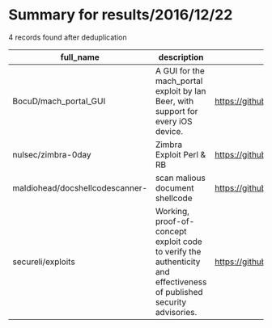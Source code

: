 
# Summary for results/2016/12/22
    
4 records found after deduplication

| full_name | description | html_url | matched_list | matched_count | pushed_at | size | stargazers_count | language | forks_count |
|---------------------------------|-----------------------------------------------------------------------------------------------------------------------|----------------------------------------------------|---------------------|-----------------|---------------------------|--------|--------------------|------------|---------------|
| BocuD/mach_portal_GUI | A GUI for the mach_portal exploit by Ian Beer, with support for every iOS device. | https://github.com/BocuD/mach_portal_GUI | ['exploit'] | 1 | 2016-12-22 13:36:02+00:00 | 5683 | 4 | C | 5 |
| nulsec/zimbra-0day | Zimbra Exploit Perl & RB | https://github.com/nulsec/zimbra-0day | ['0day', 'exploit'] | 2 | 2016-12-22 00:29:34+00:00 | 8 | 2 | Perl | 7 |
| maldiohead/docshellcodescanner- | scan malious document shellcode | https://github.com/maldiohead/docshellcodescanner- | ['shellcode'] | 1 | 2016-12-22 03:16:46+00:00 | 0 | 0 | nan | 0 |
| secureli/exploits | Working, proof-of-concept exploit code to verify the authenticity and effectiveness of published security advisories. | https://github.com/secureli/exploits | ['exploit'] | 1 | 2016-12-22 04:02:44+00:00 | 0 | 0 | | 0 |
